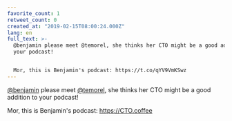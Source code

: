 ```yaml
---
favorite_count: 1
retweet_count: 0
created_at: "2019-02-15T08:00:24.000Z"
lang: en
full_text: >-
  @benjamin please meet @temorel, she thinks her CTO might be a good addition to
  your podcast!


  Mor, this is Benjamin's podcast: https://t.co/qYV9VmKSwz
---
```


[@benjamin](https://twitter.com/benjamin) please meet
[@temorel](https://twitter.com/temorel), she thinks her CTO might be a good
addition to your podcast!

Mor, this is Benjamin's podcast: <https://CTO.coffee>
